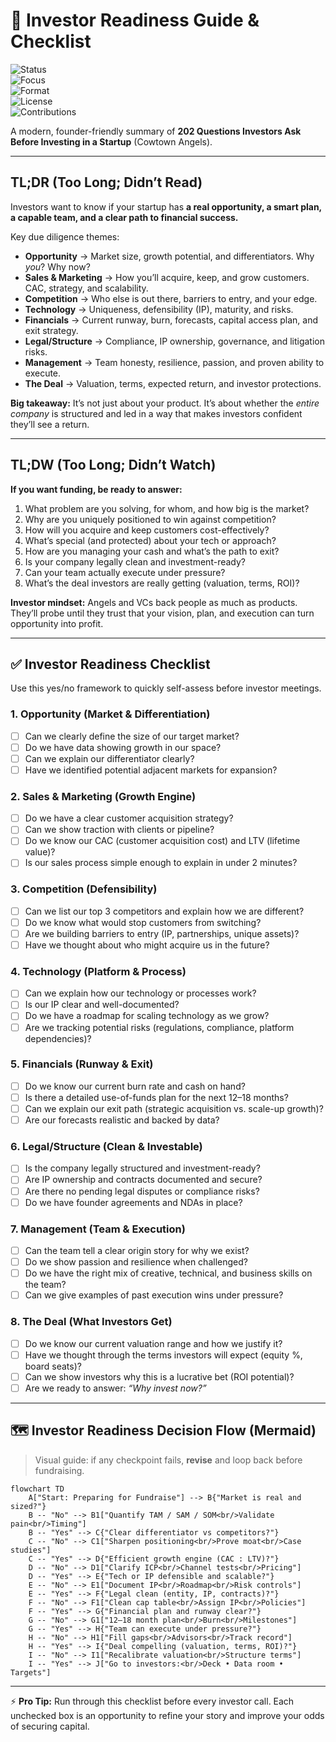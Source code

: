 # 📌 Investor Readiness Guide & Checklist  

![Status](https://img.shields.io/badge/Status-Ready%20to%20Use-brightgreen)  
![Focus](https://img.shields.io/badge/Focus-Startup%20Fundraising-blue)  
![Format](https://img.shields.io/badge/Format-TL%3BDR%20%26%20Checklist-orange)  
![License](https://img.shields.io/badge/License-MIT-purple)  
![Contributions](https://img.shields.io/badge/PRs-Welcome-ff69b4)  

A modern, founder-friendly summary of **202 Questions Investors Ask Before Investing in a Startup** (Cowtown Angels).  

---

## TL;DR (Too Long; Didn’t Read)  

Investors want to know if your startup has **a real opportunity, a smart plan, a capable team, and a clear path to financial success.**  

Key due diligence themes:  
- **Opportunity** → Market size, growth potential, and differentiators. Why *you*? Why now?  
- **Sales & Marketing** → How you’ll acquire, keep, and grow customers. CAC, strategy, and scalability.  
- **Competition** → Who else is out there, barriers to entry, and your edge.  
- **Technology** → Uniqueness, defensibility (IP), maturity, and risks.  
- **Financials** → Current runway, burn, forecasts, capital access plan, and exit strategy.  
- **Legal/Structure** → Compliance, IP ownership, governance, and litigation risks.  
- **Management** → Team honesty, resilience, passion, and proven ability to execute.  
- **The Deal** → Valuation, terms, expected return, and investor protections.  

**Big takeaway:** It’s not just about your product. It’s about whether the *entire company* is structured and led in a way that makes investors confident they’ll see a return.  

---

## TL;DW (Too Long; Didn’t Watch)  

**If you want funding, be ready to answer:**  
1. What problem are you solving, for whom, and how big is the market?  
2. Why are you uniquely positioned to win against competition?  
3. How will you acquire and keep customers cost-effectively?  
4. What’s special (and protected) about your tech or approach?  
5. How are you managing your cash and what’s the path to exit?  
6. Is your company legally clean and investment-ready?  
7. Can your team actually execute under pressure?  
8. What’s the deal investors are really getting (valuation, terms, ROI)?  

**Investor mindset:** Angels and VCs back people as much as products. They’ll probe until they trust that your vision, plan, and execution can turn opportunity into profit.  

---

## ✅ Investor Readiness Checklist  

Use this yes/no framework to quickly self-assess before investor meetings.  

### 1. Opportunity (Market & Differentiation)  
- [ ] Can we clearly define the size of our target market?  
- [ ] Do we have data showing growth in our space?  
- [ ] Can we explain our differentiator clearly?  
- [ ] Have we identified potential adjacent markets for expansion?  

### 2. Sales & Marketing (Growth Engine)  
- [ ] Do we have a clear customer acquisition strategy?  
- [ ] Can we show traction with clients or pipeline?  
- [ ] Do we know our CAC (customer acquisition cost) and LTV (lifetime value)?  
- [ ] Is our sales process simple enough to explain in under 2 minutes?  

### 3. Competition (Defensibility)  
- [ ] Can we list our top 3 competitors and explain how we are different?  
- [ ] Do we know what would stop customers from switching?  
- [ ] Are we building barriers to entry (IP, partnerships, unique assets)?  
- [ ] Have we thought about who might acquire us in the future?  

### 4. Technology (Platform & Process)  
- [ ] Can we explain how our technology or processes work?  
- [ ] Is our IP clear and well-documented?  
- [ ] Do we have a roadmap for scaling technology as we grow?  
- [ ] Are we tracking potential risks (regulations, compliance, platform dependencies)?  

### 5. Financials (Runway & Exit)  
- [ ] Do we know our current burn rate and cash on hand?  
- [ ] Is there a detailed use-of-funds plan for the next 12–18 months?  
- [ ] Can we explain our exit path (strategic acquisition vs. scale-up growth)?  
- [ ] Are our forecasts realistic and backed by data?  

### 6. Legal/Structure (Clean & Investable)  
- [ ] Is the company legally structured and investment-ready?  
- [ ] Are IP ownership and contracts documented and secure?  
- [ ] Are there no pending legal disputes or compliance risks?  
- [ ] Do we have founder agreements and NDAs in place?  

### 7. Management (Team & Execution)  
- [ ] Can the team tell a clear origin story for why we exist?  
- [ ] Do we show passion and resilience when challenged?  
- [ ] Do we have the right mix of creative, technical, and business skills on the team?  
- [ ] Can we give examples of past execution wins under pressure?  

### 8. The Deal (What Investors Get)  
- [ ] Do we know our current valuation range and how we justify it?  
- [ ] Have we thought through the terms investors will expect (equity %, board seats)?  
- [ ] Can we show investors why this is a lucrative bet (ROI potential)?  
- [ ] Are we ready to answer: *“Why invest now?”*  

---

## 🗺️ Investor Readiness Decision Flow (Mermaid)

> Visual guide: if any checkpoint fails, **revise** and loop back before fundraising.

```mermaid
flowchart TD
    A["Start: Preparing for Fundraise"] --> B{"Market is real and sized?"}
    B -- "No" --> B1["Quantify TAM / SAM / SOM<br/>Validate pain<br/>Timing"]
    B -- "Yes" --> C{"Clear differentiator vs competitors?"}
    C -- "No" --> C1["Sharpen positioning<br/>Prove moat<br/>Case studies"]
    C -- "Yes" --> D{"Efficient growth engine (CAC : LTV)?"}
    D -- "No" --> D1["Clarify ICP<br/>Channel tests<br/>Pricing"]
    D -- "Yes" --> E{"Tech or IP defensible and scalable?"}
    E -- "No" --> E1["Document IP<br/>Roadmap<br/>Risk controls"]
    E -- "Yes" --> F{"Legal clean (entity, IP, contracts)?"}
    F -- "No" --> F1["Clean cap table<br/>Assign IP<br/>Policies"]
    F -- "Yes" --> G{"Financial plan and runway clear?"}
    G -- "No" --> G1["12–18 month plan<br/>Burn<br/>Milestones"]
    G -- "Yes" --> H{"Team can execute under pressure?"}
    H -- "No" --> H1["Fill gaps<br/>Advisors<br/>Track record"]
    H -- "Yes" --> I{"Deal compelling (valuation, terms, ROI)?"}
    I -- "No" --> I1["Recalibrate valuation<br/>Structure terms"]
    I -- "Yes" --> J["Go to investors:<br/>Deck • Data room • Targets"]

````

---

⚡ **Pro Tip:** Run through this checklist before every investor call. Each unchecked box is an opportunity to refine your story and improve your odds of securing capital.

```


